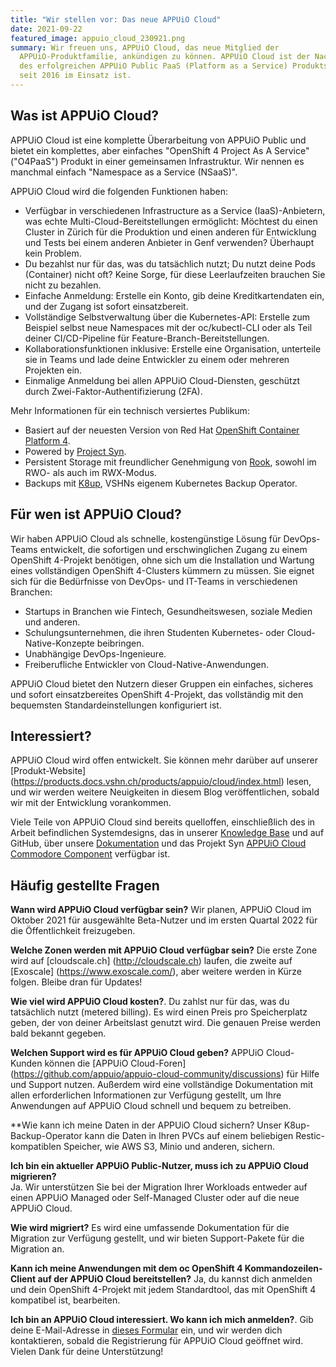 ```yaml
---
title: "Wir stellen vor: Das neue APPUiO Cloud"
date: 2021-09-22
featured_image: appuio_cloud_230921.png
summary: Wir freuen uns, APPUiO Cloud, das neue Mitglied der
  APPUiO-Produktfamilie, ankündigen zu können. APPUiO Cloud ist der Nachfolger
  des erfolgreichen APPUiO Public PaaS (Platform as a Service) Produkts, das
  seit 2016 im Einsatz ist.
---
```

## Was ist APPUiO Cloud?

APPUiO Cloud ist eine komplette Überarbeitung von APPUiO Public und bietet ein komplettes, aber einfaches "OpenShift 4 Project As A Service" ("O4PaaS") Produkt in einer gemeinsamen Infrastruktur. Wir nennen es manchmal einfach "Namespace as a Service (NSaaS)".

APPUiO Cloud wird die folgenden Funktionen haben:

* Verfügbar in verschiedenen Infrastructure as a Service (IaaS)-Anbietern, was echte Multi-Cloud-Bereitstellungen ermöglicht: Möchtest du einen Cluster in Zürich für die Produktion und einen anderen für Entwicklung und Tests bei einem anderen Anbieter in Genf verwenden? Überhaupt kein Problem.
* Du bezahlst nur für das, was du tatsächlich nutzt; Du nutzt deine Pods (Container) nicht oft? Keine Sorge, für diese Leerlaufzeiten brauchen Sie nicht zu bezahlen.
* Einfache Anmeldung: Erstelle ein Konto, gib deine Kreditkartendaten ein, und der Zugang ist sofort einsatzbereit.
* Vollständige Selbstverwaltung über die Kubernetes-API: Erstelle zum Beispiel selbst neue Namespaces mit der oc/kubectl-CLI oder als Teil deiner CI/CD-Pipeline für Feature-Branch-Bereitstellungen.
* Kollaborationsfunktionen inklusive: Erstelle eine Organisation, unterteile sie in Teams und lade deine Entwickler zu einem oder mehreren Projekten ein.
* Einmalige Anmeldung bei allen APPUiO Cloud-Diensten, geschützt durch Zwei-Faktor-Authentifizierung (2FA).

Mehr Informationen für ein technisch versiertes Publikum:

* Basiert auf der neuesten Version von Red Hat [OpenShift Container Platform 4](https://www.redhat.com/en/technologies/cloud-computing/openshift).
* Powered by [Project Syn](https://syn.tools/).
* Persistent Storage mit freundlicher Genehmigung von [Rook](https://rook.io/), sowohl im RWO- als auch im RWX-Modus.
* Backups mit [K8up](https://k8up.io/), VSHNs eigenem Kubernetes Backup Operator.

## Für wen ist APPUiO Cloud?

Wir haben APPUiO Cloud als schnelle, kostengünstige Lösung für DevOps-Teams entwickelt, die sofortigen und erschwinglichen Zugang zu einem OpenShift 4-Projekt benötigen, ohne sich um die Installation und Wartung eines vollständigen OpenShift 4-Clusters kümmern zu müssen. Sie eignet sich für die Bedürfnisse von DevOps- und IT-Teams in verschiedenen Branchen:

* Startups in Branchen wie Fintech, Gesundheitswesen, soziale Medien und anderen.
* Schulungsunternehmen, die ihren Studenten Kubernetes- oder Cloud-Native-Konzepte beibringen.
* Unabhängige DevOps-Ingenieure.
* Freiberufliche Entwickler von Cloud-Native-Anwendungen.

APPUiO Cloud bietet den Nutzern dieser Gruppen ein einfaches, sicheres und sofort einsatzbereites OpenShift 4-Projekt, das vollständig mit den bequemsten Standardeinstellungen konfiguriert ist.

## Interessiert?

APPUiO Cloud wird offen entwickelt. Sie können mehr darüber auf unserer [Produkt-Website] (https://products.docs.vshn.ch/products/appuio/cloud/index.html) lesen, und wir werden weitere Neuigkeiten in diesem Blog veröffentlichen, sobald wir mit der Entwicklung vorankommen.

Viele Teile von APPUiO Cloud sind bereits quelloffen, einschließlich des in Arbeit befindlichen Systemdesigns, das in unserer [Knowledge Base](https://kb.vshn.ch/appuio-cloud/) und auf GitHub, über unsere [Dokumentation](https://github.com/appuio/appuio-io-docs) und das Projekt Syn [APPUiO Cloud Commodore Component](https://github.com/appuio/component-appuio-cloud) verfügbar ist.

## Häufig gestellte Fragen

**Wann wird APPUiO Cloud verfügbar sein?**
Wir planen, APPUiO Cloud im Oktober 2021 für ausgewählte Beta-Nutzer und im ersten Quartal 2022 für die Öffentlichkeit freizugeben.

**Welche Zonen werden mit APPUiO Cloud verfügbar sein?**
Die erste Zone wird auf [cloudscale.ch] (http://cloudscale.ch) laufen, die zweite auf [Exoscale] (https://www.exoscale.com/), aber weitere werden in Kürze folgen. Bleibe dran für Updates!

**Wie viel wird APPUiO Cloud kosten?**.
Du zahlst nur für das, was du tatsächlich nutzt (metered billing). Es wird einen Preis pro Speicherplatz geben, der von deiner Arbeitslast genutzt wird. Die genauen Preise werden bald bekannt gegeben.

**Welchen Support wird es für APPUiO Cloud geben?**
APPUiO Cloud-Kunden können die [APPUiO Cloud-Foren] (https://github.com/appuio/appuio-cloud-community/discussions) für Hilfe und Support nutzen. Außerdem wird eine vollständige Dokumentation mit allen erforderlichen Informationen zur Verfügung gestellt, um Ihre Anwendungen auf APPUiO Cloud schnell und bequem zu betreiben.

**Wie kann ich meine Daten in der APPUiO Cloud sichern?
Unser K8up-Backup-Operator kann die Daten in Ihren PVCs auf einem beliebigen Restic-kompatiblen Speicher, wie AWS S3, Minio und anderen, sichern.

**Ich bin ein aktueller APPUiO Public-Nutzer, muss ich zu APPUiO Cloud migrieren?**\
Ja. Wir unterstützen Sie bei der Migration Ihrer Workloads entweder auf einen APPUiO Managed oder Self-Managed Cluster oder auf die neue APPUiO Cloud.

**Wie wird migriert?**
Es wird eine umfassende Dokumentation für die Migration zur Verfügung gestellt, und wir bieten Support-Pakete für die Migration an.

**Kann ich meine Anwendungen mit dem oc OpenShift 4 Kommandozeilen-Client auf der APPUiO Cloud bereitstellen?**
Ja, du kannst dich anmelden und dein OpenShift 4-Projekt mit jedem Standardtool, das mit OpenShift 4 kompatibel ist, bearbeiten.

**Ich bin an APPUiO Cloud interessiert. Wo kann ich mich anmelden?**.
Gib deine E-Mail-Adresse in [dieses Formular](https://share.hsforms.com/1Hfs9Dm93S_2iq4Ul61jR6A48awa) ein, und wir werden dich kontaktieren, sobald die Registrierung für APPUiO Cloud geöffnet wird. Vielen Dank für deine Unterstützung!